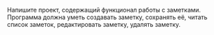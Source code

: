 Напишите проект, содержащий функционал работы с заметками.
Программа должна уметь создавать заметку, сохранять её, читать список заметок,
 редактировать заметку, удалять заметку.